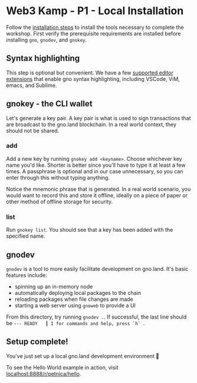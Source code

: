 # Web3 Kamp - P1 - Local Installation

Follow the [installation steps](https://docs.gno.land/getting-started/local-setup/installation)
to install the tools necessary to complete the workshop. First verify the prerequisite requirements
are installed before installing `gno`, `gnodev`, and `gnokey`.

## Syntax highlighting

This step is optional but convenient. We have a few [supported editor extensions](https://github.com/gnolang/gno/blob/master/CONTRIBUTING.md#environment)
that enable gno syntax highlighting, including VSCode, ViM, emacs, and Sublime.

## gnokey - the CLI wallet

Let's generate a key pair. A key pair is what is used to sign transactions that are broadcast
to the gno.land blockchain. In a real world context, they should not be shared.

### add

Add a new key by running `gnokey add <keyname>`. Choose whichever key name you'd like. Shorter is better
since you'll have to type it at least a few times. A passphrase is optional and in our case unnecessary, so
you can enter through this without typing anything.

Notice the mnemonic phrase that is generated. In a real world scenario, you would want to record this
and store it offline, ideally on a piece of paper or other method of offline storage for security.

### list

Run `gnokey list`. You should see that a key has been added with the specified name.

## gnodev

`gnodev` is a tool to more easily facilitate development on gno.land. It's basic features include:

- spinning up an in-memory node
- automatically deploying local packages to the chain
- reloading packages when file changes are made
- starting a web server using `gnoweb` to provide a UI

From this directory, try running `gnodev .`. If successful, the last line should be `` --- READY   ┃ I for commands and help, press `h`  ``.

## Setup complete!

You've just set up a local gno.land development environment 🎉

To see the Hello World example in action, visit [localhost:8888/r/petnica/hello](http://localhost:8888/r/petnica/hello).
